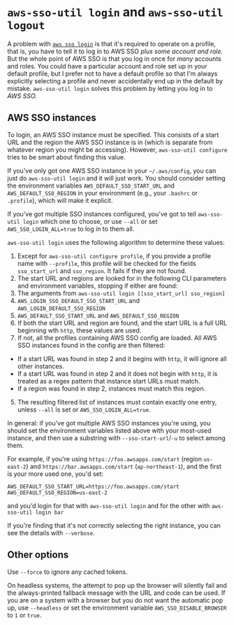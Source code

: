 # `aws-sso-util login` and `aws-sso-util logout`

A problem with [`aws sso login`](https://awscli.amazonaws.com/v2/documentation/api/latest/reference/sso/login.html) is that it's required to operate on a profile, that is, you have to tell it to log in to AWS SSO *plus some account and role.*
But the whole point of AWS SSO is that you log in once for *many* accounts and roles.
You could have a particular account and role set up in your default profile, but I prefer not to have a default profile so that I'm always explicitly selecting a profile and never accidentally end up in the default by mistake.
`aws-sso-util login` solves this problem by letting you log in to *AWS SSO.*

## AWS SSO instances
To login, an AWS SSO instance must be specified.
This consists of a start URL and the region the AWS SSO instance is in (which is separate from whatever region you might be accessing).
However, `aws-sso-util configure` tries to be smart about finding this value.

If you've only got one AWS SSO instance in your `~/.aws/config`, you can just do `aws-sso-util login` and it will just work.
You should consider setting the environment variables `AWS_DEFAULT_SSO_START_URL` and `AWS_DEFAULT_SSO_REGION` in your environment (e.g., your `.bashrc` or `.profile`), which will make it explicit.

If you've got multiple SSO instances configured, you've got to tell `aws-sso-util login` which one to choose, or use `--all` or set `AWS_SSO_LOGIN_ALL=true` to log in to them all.

`aws-sso-util login` uses the following algorithm to determine these values:
1. Except for `aws-sso-util configure profile`, if you provide a profile name with `--profile`, this profile will be checked for the fields `sso_start_url` and `sso_region`. It fails if they are not found.
2. The start URL and regions are looked for in the following CLI parameters and environment variables, stopping if either are found:
  1. The arguments from `aws-sso-util login [[sso_start_url] sso_region]`
  2. `AWS_LOGIN_SSO_DEFAULT_SSO_START_URL` and `AWS_LOGIN_DEFAULT_SSO_REGION`
  3. `AWS_DEFAULT_SSO_START_URL` and `AWS_DEFAULT_SSO_REGION`
3. If both the start URL and region are found, and the start URL is a full URL beginning wth `http`, these values are used.
4. If not, all the profiles containing AWS SSO config are loaded. All AWS SSO instances found in the config are then filtered:
  * If a start URL was found in step 2 and it begins with `http`, it will ignore all other instances.
  * If a start URL was found in step 2 and it does not begin with `http`, it is treated as a regex pattern that instance start URLs must match.
  * If a region was found in step 2, instances must match this region.
5. The resulting filtered list of instances must contain exactly one entry, unless `--all` is set or `AWS_SSO_LOGIN_ALL=true`.

In general: if you've got multiple AWS SSO instances you're using, you should set the environment variables listed above with your most-used instance, and then use a substring with `--sso-start-url`/`-u` to select among them.

For example, if you're using `https://foo.awsapps.com/start` (region `us-east-2`) and `https://bar.awsapps.com/start` (`ap-northeast-1`), and the first is your more used one, you'd set:
```
AWS_DEFAULT_SSO_START_URL=https://foo.awsapps.com/start
AWS_DEFAULT_SSO_REGION=us-east-2
```
and you'd login for that with `aws-sso-util login`
and for the other with `aws-sso-util login bar`

If you're finding that it's not correctly selecting the right instance, you can see the details with `--verbose`.

## Other options

Use `--force` to ignore any cached tokens.

On headless systems, the attempt to pop up the browser will silently fail and the always-printed fallback message with the URL and code can be used.
If you are on a system with a browser but you do not want the automatic pop up, use `--headless` or set the environment variable `AWS_SSO_DISABLE_BROWSER` to `1` or `true`.

